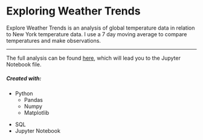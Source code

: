 <h1> Exploring Weather Trends </h1>
<p>Explore Weather Trends is an analysis of global temperature data in relation to New York temperature data. I use a 7 day moving average to compare temperatures and make observations. </p>
<hr>

The full analysis can be found [here](https://github.com/Aphromatic/Explore-Weather-Trends/blob/master/Explore%20Weather%20Trends.ipynb), which will lead you to the Jupyter Notebook file.

<h5>Created with:</h5>
<ul>
    <li>Python
        <ul>
            <li>Pandas</li>
            <li>Numpy</li>
            <li>Matplotlib</li>
        </ul>   
    </li>
</ul>
<ul>
    <li>SQL</li>
     <li>Jupyter Notebook</li>
</ul>
